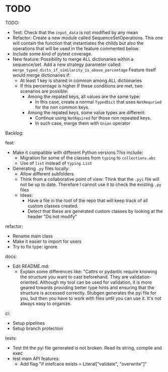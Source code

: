 # TODO

TODO:
- Test: Check that the `input_data` is not modified by any mean
- Refactor: Create a new module called SequenceSetOperations. This one will
contain the function that instantiates the childs but also the operations that will be
used in the feature commented below.
- Include some kind of pytest coverage.
- New feature: Possibility to merge ALL dictionaries
within a sequence/set. Add a new strategy parameter called:
`merge_typed_dicts_if_similarity_is_above_percentage` Feature itself would merge
dictionaries if:
    - At least 1 key is shared in common among ALL dictionaries
    - If this percentage is higher
    If these conditions are met, two scenarios are possible:
      - Among the repated keys, all values are the same type:
        - In this case, create a normal `TypedDict` that uses `NotRequried` for the non
          common keys.
      - Among the repated keys, some value types are different:
        - Continue using `NotRquired` for those non repeated keys.
        - In such case, merge them with `Union` operator


Backlog:

feat:

- Make it compatible with different Python versions.This include:
  - Migration for some of the classes from `typing` to `collections.abc`
  - Use of `list` instead of `typing.List`
- Generating `.py` files locally:
  - Allow different subfolders
  - Think from a collaborative point of view: Think that the `.pyi` file will not be up
    to date. Therefore I cannot use it to check the existing `.py` files
  - Ideas:
    - Have a file in the root of the repo that will keep track of all custom classes created.
    - Detect that these are generated custom classes by looking at the header "Do not modify"

refactor:

- Rename main class
- Make it easier to import for users
- Try to fix type: ignore


docs:

- Edit README.md:
  - Explain some differences like: "Cattrs or pydantic require knowing the structure you
    want to cast beforehand. They are validation-oriented. Although my tool can be used
    for validation, it is more geared towards providing better type hints and ensuring
    that the structure is accessed correctly. Stubgen generates the pyi file for you, but
    then you have to work with files until you can use it. It's not always easy to
    organize.

ci:

- Setup pipelines
- Setup branch protection

tests:
- Test tht the pyi file generated is not broken. Read its string, compile and exec
- test main API features:
    - Add flag "if intefcace exists = Literal["validate", "overwrite"]"
